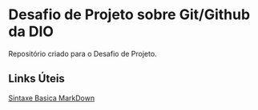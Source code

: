 # Desafio de Projeto sobre Git/Github da DIO
Repositório criado para o Desafio de Projeto.

## Links Úteis
[Sintaxe Basica MarkDown](https://www.markdownguide.org/basic-syntax/)
